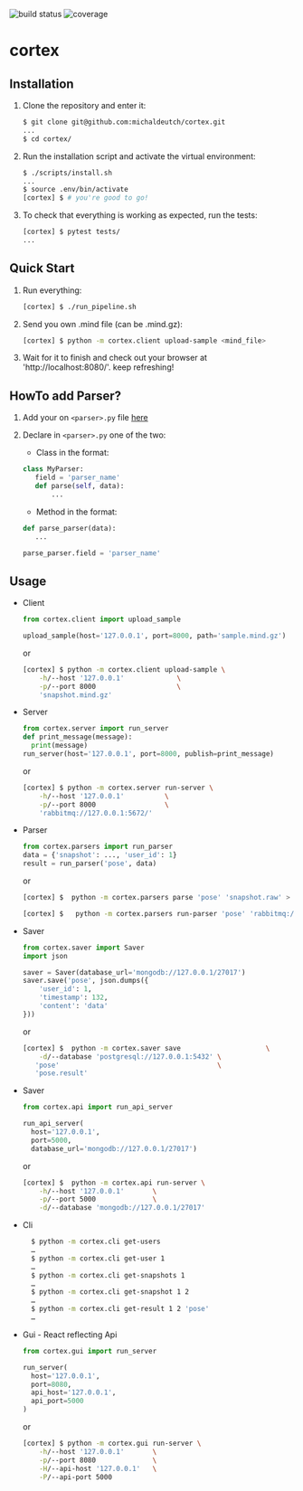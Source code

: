 ![build status](https://api.travis-ci.com/michaldeutch/cortex.svg?branch=master)
![coverage](https://codecov.io/gh/michaldeutch/cortex/branch/master/graph/badge.svg)
# cortex

## Installation

1. Clone the repository and enter it:

    ```sh
    $ git clone git@github.com:michaldeutch/cortex.git
    ...
    $ cd cortex/
    ```

2. Run the installation script and activate the virtual environment:

    ```sh
    $ ./scripts/install.sh
    ...
    $ source .env/bin/activate
    [cortex] $ # you're good to go!
    ```

3. To check that everything is working as expected, run the tests:

    ```sh
    [cortex] $ pytest tests/
    ...
    ```

## Quick Start

1. Run everything:

    ```sh
    [cortex] $ ./run_pipeline.sh
    ```
   
2. Send you own .mind file (can be .mind.gz):

    ```sh
    [cortex] $ python -m cortex.client upload-sample <mind_file>
    ```
  
3. Wait for it to finish and check out your browser at 'http://localhost:8080/'. keep refreshing!

## HowTo add Parser?

1. Add your on `<parser>.py` file [here](cortex/parsers/parsers)

2. Declare in `<parser>.py` one of the two:
    
    * Class in the format:
    ```python
   class MyParser:
       field = 'parser_name'
       def parse(self, data):
           ...
    ```
      
    * Method in the format:
    
    ```python
   def parse_parser(data):
       ...
   
   parse_parser.field = 'parser_name'
    ```

## Usage

* Client

    ```python
  from cortex.client import upload_sample

  upload_sample(host='127.0.0.1', port=8000, path='sample.mind.gz')

    ```
  
  or
  
  ```sh
  [cortex] $ python -m cortex.client upload-sample \
      -h/--host '127.0.0.1'             \
      -p/--port 8000                    \
      'snapshot.mind.gz'

  ```
  

* Server

    ```python
  from cortex.server import run_server
  def print_message(message):
      print(message)
  run_server(host='127.0.0.1', port=8000, publish=print_message)
    ```
  
  or
  
  ```sh
  [cortex] $ python -m cortex.server run-server \
      -h/--host '127.0.0.1'          \
      -p/--port 8000                 \
      'rabbitmq://127.0.0.1:5672/'
  ```
  
* Parser

    ```python
  from cortex.parsers import run_parser
  data = {'snapshot': ..., 'user_id': 1}
  result = run_parser('pose', data)
    ```
  
  or
  
  ```sh
  [cortex] $  python -m cortex.parsers parse 'pose' 'snapshot.raw' > 'pose.result'
  ```
  
  ```sh
  [cortex] $   python -m cortex.parsers run-parser 'pose' 'rabbitmq://127.0.0.1:5672/'
  ```
  
* Saver

    ```python
  from cortex.saver import Saver
  import json
  
  saver = Saver(database_url='mongodb://127.0.0.1/27017')
  saver.save('pose', json.dumps({
        'user_id': 1,
        'timestamp': 132,
        'content': 'data'
    }))
    ```
  
  or
  
  ```sh
  [cortex] $  python -m cortex.saver save                     \
      -d/--database 'postgresql://127.0.0.1:5432' \
     'pose'                                       \
     'pose.result' 
  ``` 
 
* Saver

    ```python
  from cortex.api import run_api_server
  
  run_api_server(
      host='127.0.0.1', 
      port=5000, 
      database_url='mongodb://127.0.0.1/27017')
    ```
  
  or
  
  ```sh
  [cortex] $  python -m cortex.api run-server \
      -h/--host '127.0.0.1'       \
      -p/--port 5000              \
      -d/--database 'mongodb://127.0.0.1/27017'
  ``` 
  
* Cli
  
  ```sh
    $ python -m cortex.cli get-users
    …
    $ python -m cortex.cli get-user 1
    …
    $ python -m cortex.cli get-snapshots 1
    …
    $ python -m cortex.cli get-snapshot 1 2
    …
    $ python -m cortex.cli get-result 1 2 'pose'
    …

  ``` 
  
* Gui - React reflecting Api
   
    ```python
  from cortex.gui import run_server
  
  run_server(
      host='127.0.0.1', 
      port=8080, 
      api_host='127.0.0.1',
      api_port=5000
  )
    ```
  
  or
  
  ```sh
  [cortex] $ python -m cortex.gui run-server \
      -h/--host '127.0.0.1'       \
      -p/--port 8080              \
      -H/--api-host '127.0.0.1'   \
      -P/--api-port 5000
  ``` 
  
